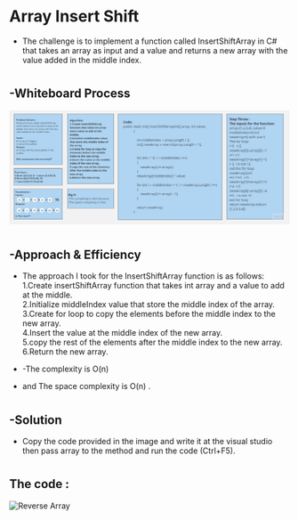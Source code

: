 # Array Insert Shift
+ The challenge is to implement a function called InsertShiftArray in C# that takes an array as input and a value and returns a new array with the value added in the middle index.

#
## -Whiteboard Process
![Insert-Shift](./Assest/Insert-shift-Whiteboard.jpg)

#
## -Approach & Efficiency
+ The approach I took for the InsertShiftArray function is as follows:    
1.Create insertShiftArray function that takes int array and a value to add at the middle.         
2.Initialize middleIndex value that store the middle index of the array.         
3.Create for loop to copy the elements before the middle index to the new array.           
4.Insert the value at the middle index of the new array.             
5.copy the rest of the elements after the middle index to the new array.            
6.Return the new array.          
 
+ -The complexity is O(n)
- and The space complexity is O(n) .

#
## -Solution
+ Copy the code provided in the image and write it at the visual studio then pass array to the method and run the code (Ctrl+F5).
#
## The code :
![Reverse Array](./code2.png)




